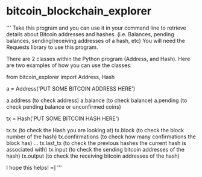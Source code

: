 # bitcoin_blockchain_explorer
'''
Take this program and you can use it in your command line to retrieve details about Bitcoin addresses and hashes.
(i.e. Balances, pending balances, sending/receiving addresses of a hash, etc) 
You will need the Requests library to use this program.

There are 2 classes within the Python program (Address, and Hash). Here are two examples of how you can use the classes:

from bitcoin_explorer import Address, Hash

a = Address('PUT SOME BITCOIN ADDRESS HERE')

a.address (to check address)
a.balance (to check balance)
a.pending (to check pending balance or unconfirmed coins)

tx = Hash('PUT SOME BITCOIN HASH HERE')

tx.tx (to check the Hash you are looking at)
tx.block (to check the block number of the hash)
tx.confirmations (to check how many confirmations the block has)
...
tx.last_tx (to check the previous hashes the current hash is associated with)
tx.input (to check the sending bitcoin addresses of the hash)
tx.output (to check the receiving bitcoin addresses of the hash)

I hope this helps! =]
'''
